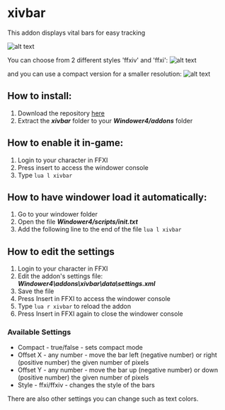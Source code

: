 # xivbar
This addon displays vital bars for easy tracking

![alt text](http://i.imgur.com/QA6WSUY.png)

You can choose from 2 different styles 'ffxiv' and 'ffxi':
![alt text](http://i.imgur.com/Ilol46V.png)

and you can use a compact version for a smaller resolution:
![alt text](http://i.imgur.com/tnxBCLL.png)

## How to install:
1. Download the repository [here](https://github.com/SirEdeonX/FFXIAddons/archive/master.zip)
2. Extract the **_xivbar_** folder to your **_Windower4/addons_** folder

## How to enable it in-game:
1. Login to your character in FFXI
2. Press insert to access the windower console
3. Type ``` lua l xivbar ```

## How to have windower load it automatically:
1. Go to your windower folder
2. Open the file **_Windower4/scripts/init.txt_**
3. Add the following line to the end of the file ``` lua l xivbar ```

## How to edit the settings
1. Login to your character in FFXI
2. Edit the addon's settings file: **_Windower4\addons\xivbar\data\settings.xml_**
3. Save the file 
4. Press Insert in FFXI to access the windower console 
5. Type ``` lua r xivbar ``` to reload the addon
6. Press Insert in FFXI again to close the windower console

### Available Settings
* Compact - true/false - sets compact mode
* Offset X - any number - move the bar left (negative number) or right (positive number) the given number of pixels
* Offset Y - any number - move the bar up (negative number) or down (positive number) the given number of pixels
* Style - ffxi/ffxiv - changes the style of the bars

There are also other settings you can change such as text colors.
